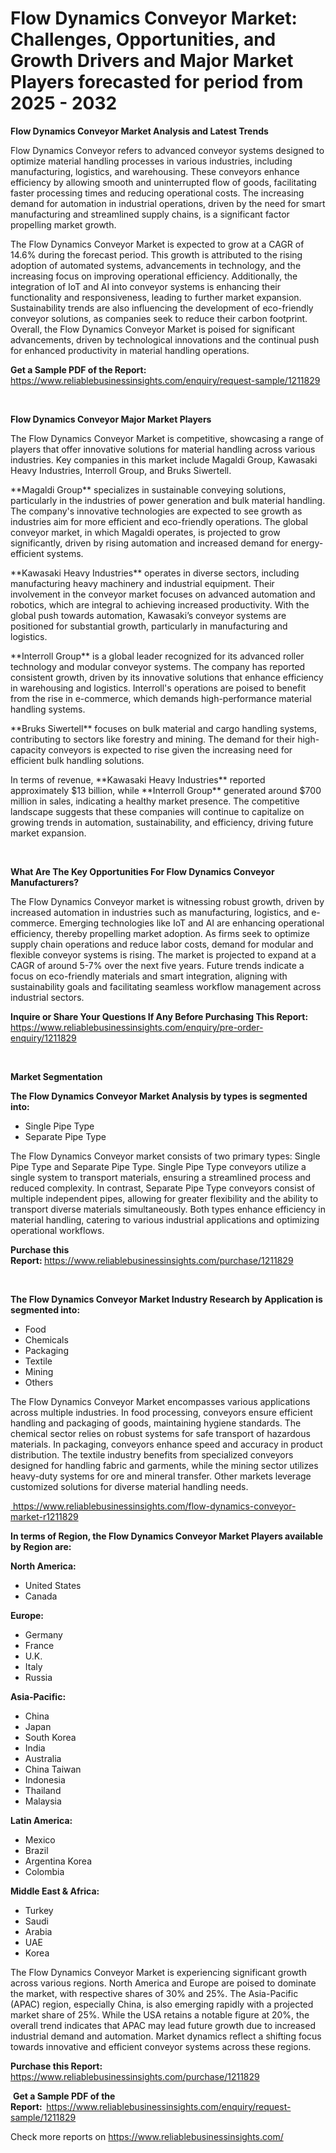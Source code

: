 <p><h1>Flow Dynamics Conveyor Market: Challenges, Opportunities, and Growth Drivers and Major Market Players forecasted for period from 2025 - 2032</h1></p><p><strong>Flow Dynamics Conveyor Market Analysis and Latest Trends</strong></p>
<p><p>Flow Dynamics Conveyor refers to advanced conveyor systems designed to optimize material handling processes in various industries, including manufacturing, logistics, and warehousing. These conveyors enhance efficiency by allowing smooth and uninterrupted flow of goods, facilitating faster processing times and reducing operational costs. The increasing demand for automation in industrial operations, driven by the need for smart manufacturing and streamlined supply chains, is a significant factor propelling market growth.</p><p>The Flow Dynamics Conveyor Market is expected to grow at a CAGR of 14.6% during the forecast period. This growth is attributed to the rising adoption of automated systems, advancements in technology, and the increasing focus on improving operational efficiency. Additionally, the integration of IoT and AI into conveyor systems is enhancing their functionality and responsiveness, leading to further market expansion. Sustainability trends are also influencing the development of eco-friendly conveyor solutions, as companies seek to reduce their carbon footprint. Overall, the Flow Dynamics Conveyor Market is poised for significant advancements, driven by technological innovations and the continual push for enhanced productivity in material handling operations.</p></p>
<p><strong>Get a Sample PDF of the Report:&nbsp;</strong> <a href="https://www.reliablebusinessinsights.com/enquiry/request-sample/1211829?utm_campaign=3079&utm_medium=2&utm_source=Github&utm_content=ia&utm_term=24032025&utm_id=flow-dynamics-conveyor">https://www.reliablebusinessinsights.com/enquiry/request-sample/1211829</a></p>
<p>&nbsp;</p>
<p><strong>Flow Dynamics Conveyor Major Market Players</strong></p>
<p><p>The Flow Dynamics Conveyor Market is competitive, showcasing a range of players that offer innovative solutions for material handling across various industries. Key companies in this market include Magaldi Group, Kawasaki Heavy Industries, Interroll Group, and Bruks Siwertell.</p><p>**Magaldi Group** specializes in sustainable conveying solutions, particularly in the industries of power generation and bulk material handling. The company's innovative technologies are expected to see growth as industries aim for more efficient and eco-friendly operations. The global conveyor market, in which Magaldi operates, is projected to grow significantly, driven by rising automation and increased demand for energy-efficient systems.</p><p>**Kawasaki Heavy Industries** operates in diverse sectors, including manufacturing heavy machinery and industrial equipment. Their involvement in the conveyor market focuses on advanced automation and robotics, which are integral to achieving increased productivity. With the global push towards automation, Kawasaki’s conveyor systems are positioned for substantial growth, particularly in manufacturing and logistics.</p><p>**Interroll Group** is a global leader recognized for its advanced roller technology and modular conveyor systems. The company has reported consistent growth, driven by its innovative solutions that enhance efficiency in warehousing and logistics. Interroll's operations are poised to benefit from the rise in e-commerce, which demands high-performance material handling systems.</p><p>**Bruks Siwertell** focuses on bulk material and cargo handling systems, contributing to sectors like forestry and mining. The demand for their high-capacity conveyors is expected to rise given the increasing need for efficient bulk handling solutions.</p><p>In terms of revenue, **Kawasaki Heavy Industries** reported approximately $13 billion, while **Interroll Group** generated around $700 million in sales, indicating a healthy market presence. The competitive landscape suggests that these companies will continue to capitalize on growing trends in automation, sustainability, and efficiency, driving future market expansion.</p></p>
<p>&nbsp;</p>
<p><strong>What Are The Key Opportunities For Flow Dynamics Conveyor Manufacturers?</strong></p>
<p><p>The Flow Dynamics Conveyor market is witnessing robust growth, driven by increased automation in industries such as manufacturing, logistics, and e-commerce. Emerging technologies like IoT and AI are enhancing operational efficiency, thereby propelling market adoption. As firms seek to optimize supply chain operations and reduce labor costs, demand for modular and flexible conveyor systems is rising. The market is projected to expand at a CAGR of around 5-7% over the next five years. Future trends indicate a focus on eco-friendly materials and smart integration, aligning with sustainability goals and facilitating seamless workflow management across industrial sectors.</p></p>
<p><strong>Inquire or Share Your Questions If Any Before Purchasing This Report:</strong> <a href="https://www.reliablebusinessinsights.com/enquiry/pre-order-enquiry/1211829?utm_campaign=3079&utm_medium=2&utm_source=Github&utm_content=ia&utm_term=24032025&utm_id=flow-dynamics-conveyor">https://www.reliablebusinessinsights.com/enquiry/pre-order-enquiry/1211829</a></p>
<p>&nbsp;</p>
<p><strong>Market Segmentation</strong></p>
<p><strong>The Flow Dynamics Conveyor Market Analysis by types is segmented into:</strong></p>
<p><ul><li>Single Pipe Type</li><li>Separate Pipe Type</li></ul></p>
<p><p>The Flow Dynamics Conveyor market consists of two primary types: Single Pipe Type and Separate Pipe Type. Single Pipe Type conveyors utilize a single system to transport materials, ensuring a streamlined process and reduced complexity. In contrast, Separate Pipe Type conveyors consist of multiple independent pipes, allowing for greater flexibility and the ability to transport diverse materials simultaneously. Both types enhance efficiency in material handling, catering to various industrial applications and optimizing operational workflows.</p></p>
<p><strong>Purchase this Report:&nbsp;</strong><a href="https://www.reliablebusinessinsights.com/purchase/1211829?utm_campaign=3079&utm_medium=2&utm_source=Github&utm_content=ia&utm_term=24032025&utm_id=flow-dynamics-conveyor">https://www.reliablebusinessinsights.com/purchase/1211829</a></p>
<p>&nbsp;</p>
<p><strong>The Flow Dynamics Conveyor Market Industry Research by Application is segmented into:</strong></p>
<p><ul><li>Food</li><li>Chemicals</li><li>Packaging</li><li>Textile</li><li>Mining</li><li>Others</li></ul></p>
<p><p>The Flow Dynamics Conveyor Market encompasses various applications across multiple industries. In food processing, conveyors ensure efficient handling and packaging of goods, maintaining hygiene standards. The chemical sector relies on robust systems for safe transport of hazardous materials. In packaging, conveyors enhance speed and accuracy in product distribution. The textile industry benefits from specialized conveyors designed for handling fabric and garments, while the mining sector utilizes heavy-duty systems for ore and mineral transfer. Other markets leverage customized solutions for diverse material handling needs.</p></p>
<p><a href="https://www.reliablebusinessinsights.com/flow-dynamics-conveyor-market-r1211829?utm_campaign=3079&utm_medium=2&utm_source=Github&utm_content=ia&utm_term=24032025&utm_id=flow-dynamics-conveyor">&nbsp;https://www.reliablebusinessinsights.com/flow-dynamics-conveyor-market-r1211829</a></p>
<p><strong>In terms of Region, the Flow Dynamics Conveyor Market Players available by Region are:</strong></p>
<p>
    <p> <strong> North America: </strong>
        <ul>
            <li>United States</li>
            <li>Canada</li>
        </ul>
        </p> 
    <p> <strong> Europe: </strong>
        <ul>
            <li>Germany</li>
            <li>France</li>
            <li>U.K.</li>
            <li>Italy</li>
            <li>Russia</li>
        </ul>
        </p> 
    <p> <strong> Asia-Pacific: </strong>
        <ul>
            <li>China</li>
            <li>Japan</li>
            <li>South Korea</li>
            <li>India</li>
            <li>Australia</li>
            <li>China Taiwan</li>
            <li>Indonesia</li>
            <li>Thailand</li>
            <li>Malaysia</li>
        </ul>
        </p> 
    <p> <strong> Latin America: </strong>
        <ul>
            <li>Mexico</li>
            <li>Brazil</li>
            <li>Argentina Korea</li>
            <li>Colombia</li>
        </ul>
        </p> 
    <p> <strong> Middle East & Africa: </strong>
        <ul>
            <li>Turkey</li>
            <li>Saudi</li>
            <li>Arabia</li>
            <li>UAE</li>
            <li>Korea</li>
        </ul>
    </p>
    </p>
<p><p>The Flow Dynamics Conveyor Market is experiencing significant growth across various regions. North America and Europe are poised to dominate the market, with respective shares of 30% and 25%. The Asia-Pacific (APAC) region, especially China, is also emerging rapidly with a projected market share of 25%. While the USA retains a notable figure at 20%, the overall trend indicates that APAC may lead future growth due to increased industrial demand and automation. Market dynamics reflect a shifting focus towards innovative and efficient conveyor systems across these regions.</p></p>
<p><strong>Purchase this Report: </strong><a href="https://www.reliablebusinessinsights.com/purchase/1211829?utm_campaign=3079&utm_medium=2&utm_source=Github&utm_content=ia&utm_term=24032025&utm_id=flow-dynamics-conveyor">https://www.reliablebusinessinsights.com/purchase/1211829</a></p>
<p>&nbsp;<strong>Get a Sample PDF of the Report:&nbsp;&nbsp;</strong><a href="https://www.reliablebusinessinsights.com/enquiry/request-sample/1211829?utm_campaign=3079&utm_medium=2&utm_source=Github&utm_content=ia&utm_term=24032025&utm_id=flow-dynamics-conveyor">https://www.reliablebusinessinsights.com/enquiry/request-sample/1211829</a></p>
<p><strong></strong></p>
<p>Check more reports on <a href="https://www.reliablebusinessinsights.com/?utm_campaign=3079&utm_medium=2&utm_source=Github&utm_content=ia&utm_term=24032025&utm_id=flow-dynamics-conveyor">https://www.reliablebusinessinsights.com/</a></p>